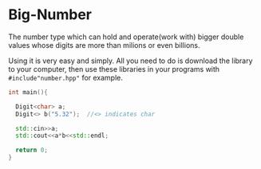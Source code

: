 # Big-Number
The number type which can hold and operate(work with) bigger double values whose digits are more than milions or even billions.

Using it is very easy and simply. All you need to do is download the library to your computer, then use these libraries in your programs with ```#include"number.hpp"``` for example.

```c++
int main(){

  Digit<char> a;
  Digit<> b("5.32");  //<> indicates char

  std::cin>>a;
  std::cout<<a*b<<std::endl;

  return 0;
}
```
